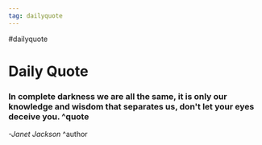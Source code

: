 ```yaml
---
tag: dailyquote
---
```


#dailyquote

# Daily Quote

### In complete darkness we are all the same, it is only our knowledge and wisdom that separates us, don't let your eyes deceive you. ^quote
*-Janet Jackson* ^author
